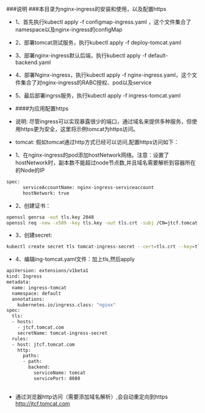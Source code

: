 ###说明
###本目录为nginx-ingress的安装和使用，以及配置https
+ 1、首先执行kubectl apply -f configmap-ingress.yaml ，这个文件集合了namespace以及nginx-ingress的configMap
+ 2、部署tomcat测试服务，执行kubectl apply -f deploy-tomcat.yaml
+ 3、部署nginx-ingress默认后端，执行kubectl apply -f default-backend.yaml
+ 4、部署Nginx-ingress，执行kubectl apply -f nginx-ingress.yaml，这个文件集合了对nginx-ingress的RABC授权、pod以及service
+ 5、最后部署ingrss服务，执行kubectl apply -f ingress-tomcat.yaml

+ ####为应用配置https
+ 说明: 尽管ingress可以实现暴露很少的端口，通过域名来提供多种服务，但使用https更为安全，这里将示例tomcat为https访问。

+ tomcat: 假如tomcat通过http方式已经可以访问,配置https访问如下：
+ 1、在nginx-ingress的pod添加hostNetwork网络。注意：设置了hostNetwork时，副本数不能超过node节点数,并且域名需要解析到容器所在的Node的IP
``` bash
spec:
      serviceAccountName: nginx-ingress-serviceaccount
      hostNetwork: true
```

+ 2、创建证书：

``` bash
openssl genrsa -out tls.key 2048
openssl req -new -x509 -key tls.key -out tls.crt -subj /CN=jtcf.tomcat.com
```

+ 3、创建secret: 
``` bash
kubectl create secret tls tomcat-ingress-secret --cert=tls.crt --key=tls.key
```
+ 4、编辑ing-tomcat.yaml文件：加上tls,然后apply


``` bash
apiVersion: extensions/v1beta1
kind: Ingress
metadata:
  name: ingress-tomcat
  namespace: default
  annotations:
    kubernetes.io/ingress.class: "nginx"
spec:
  tls:
  - hosts:
    - jtcf.tomcat.com
    secretName: tomcat-ingress-secret
  rules:
  - host: jtcf.tomcat.com
    http:
      paths:
      - path:
        backend:
          serviceName: tomcat
          servicePort: 8080
 
```	  
+ 通过浏览器http访问（需要添加域名解析）,会自动重定向到https
   http://jtcf.tomcat.com	
 